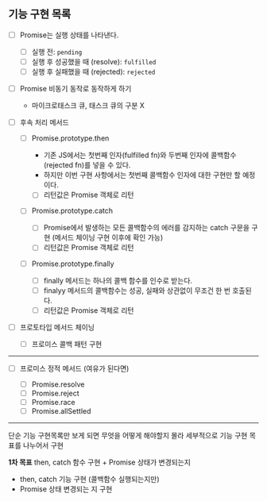 ## 기능 구현 목록

- [ ] Promise는 실행 상태를 나타낸다.

  - [ ] 실행 전: `pending`
  - [ ] 실행 후 성공했을 때 (resolve): `fulfilled`
  - [ ] 실행 후 실패했을 때 (rejected): `rejected`

- [ ] Promise 비동기 동작로 동작하게 하기

  - 마이크로태스크 큐, 태스크 큐의 구분 X

- [ ] 후속 처리 메서드

  - [ ] Promise.prototype.then

    - 기존 JS에서는 첫번째 인자(fulfilled fn)와 두번째 인자에 콜백함수(rejected fn)를 넣을 수 있다.
    - 하지만 이번 구현 사항에서는 첫번째 콜백함수 인자에 대한 구현만 할 예정이다.

    - [ ] 리턴값은 Promise 객체로 리턴

  - [ ] Promise.prototype.catch

    - [ ] Promise에서 발생하는 모든 콜백함수의 에러를 감지하는 catch 구문을 구현 (메서드 체이닝 구현 이후에 확인 가능)
    - [ ] 리턴값은 Promise 객체로 리턴

  - [ ] Promise.prototype.finally

    - [ ] finally 메서드는 하나의 콜백 함수를 인수로 받는다.
    - [ ] finalyy 메서드의 콜백함수는 성공, 실패와 상관없이 무조건 한 번 호출된다.
    - [ ] 리턴값은 Promise 객체로 리턴

- [ ] 프로토타입 메서드 체이닝

  - [ ] 프로미스 콜백 패턴 구현

---

- [ ] 프로미스 정적 메서드 (여유가 된다면)

  - [ ] Promise.resolve
  - [ ] Promise.reject
  - [ ] Promise.race
  - [ ] Promise.allSettled

---

단순 기능 구현목록만 보게 되면 무엇을 어떻게 해야할지 몰라 세부적으로 기능 구현 목표를 나누어서 구현

**1차 목표**
then, catch 함수 구현 + Promise 상태가 변경되는지

- then, catch 기능 구현 (콜백함수 실행되는지만)
- Promise 상태 변경되는 지 구현
